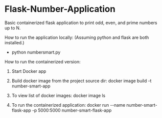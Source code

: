 # Flask-Number-Application
Basic containerized flask application to print odd, even, and prime numbers up to N.

How to run the application locally: (Assuming python and flask are both installed.)
- python numbersmart.py 

How to run the containerized version:

1) Start Docker app

2) Build docker image from the project source dir:
docker image build -t number-smart-app 


2) To view list of docker images: 
docker image ls 

3) To run the containerized application:
docker run --name number-smart-flask-app -p 5000:5000 number-smart-flask-app


